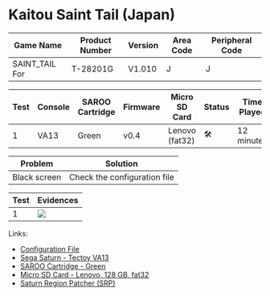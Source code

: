 # Kaitou Saint Tail (Japan)

| Game Name      | Product Number | Version | Area Code | Peripheral Code |
| -------------- | -------------- | ------- | --------- | --------------- |
| SAINT_TAIL For | T-28201G       | V1.010  | J         | J               |

| Test | Console | SAROO Cartridge | Firmware | Micro SD Card  | Status              | Time Played |
| ---- | ------- | --------------- | -------- | -------------- | ------------------- | ----------- |
| 1    | VA13    | Green           | v0.4     | Lenovo (fat32) | :hammer_and_wrench: | 12 minutes  |

| Problem      | Solution                     |
| ------------ | ---------------------------- |
| Black screen | Check the configuration file |

| Test | Evidences                                                                                        |
| ---- | ------------------------------------------------------------------------------------------------ |
| 1    | [![](https://img.youtube.com/vi/ScU_6YyNzKU/0.jpg)](https://www.youtube.com/watch?v=ScU_6YyNzKU) |

Links:

- [Configuration File](https://github.com/williamdsw/saroo-configuration-list/blob/master/Regions/Retails/Japan/T-28201G/README.md)
- [Sega Saturn - Tectoy VA13](../../../Info/Consoles/VA13/README.md)
- [SAROO Cartridge - Green](../../../Info/Cartridges/RetroGameParadiseStore/1.32F/README.md)
- [Micro SD Card - Lenovo, 128 GB, fat32](../../../Info/SdCards/Lenovo/128GB/fat32/README.md)
- [Saturn Region Patcher (SRP)](https://segaxtreme.net/resources/saturn-region-patcher.81/download)
